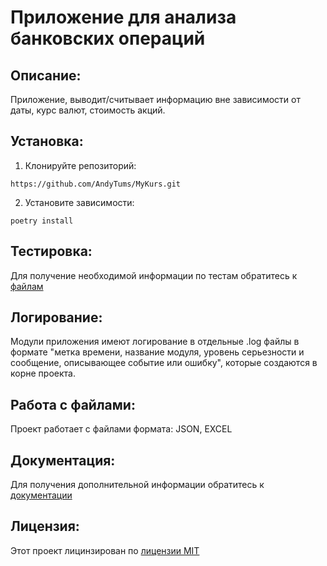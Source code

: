 # Приложение для анализа банковских операций

## Описание:

Приложение, выводит/считывает информацию вне зависимости от даты, курс валют, стоимость акций.

## Установка:

1. Клонируйте репозиторий:

```
https://github.com/AndyTums/MyKurs.git
```

2. Установите зависимости:

```
poetry install
```

## Тестировка:

Для получение необходимой информации по тестам обратитесь к [файлам](tests)

## Логирование:

Модули приложения имеют логирование в отдельные .log файлы в формате "метка времени,
название модуля, уровень серьезности и сообщение, описывающее событие или ошибку", которые создаются в корне проекта.


## Работа с файлами:

Проект работает с файлами формата: JSON, EXCEL 

## Документация:

Для получения дополнительной информации обратитесь к [документации](README.md)

## Лицензия:

Этот проект лицинзирован по [лицензии MIT](LICENSES)
